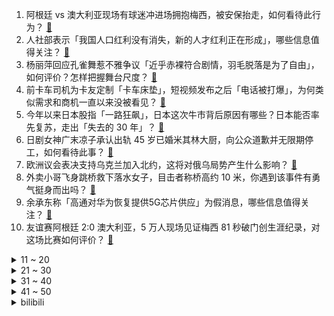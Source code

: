 1. 阿根廷 vs 澳大利亚现场有球迷冲进场拥抱梅西，被安保抬走，如何看待此行为？ [:link:](https://www.zhihu.com/question/606862192)
2. 人社部表示「我国人口红利没有消失，新的人才红利正在形成」，哪些信息值得关注？ [:link:](https://www.zhihu.com/question/606658603)
3. 杨丽萍回应孔雀舞惹不雅争议「近乎赤裸符合剧情，羽毛脱落是为了自由」，如何评价？怎样把握舞台尺度？ [:link:](https://www.zhihu.com/question/606793449)
4. 前卡车司机为卡友定制「卡车床垫」，短视频发布之后「电话被打爆」，为何类似需求和商机一直以来没被看见？ [:link:](https://www.zhihu.com/question/606211544)
5. 今年以来日本股指「一路狂飙」，日本这次牛市背后原因有哪些？日本能否率先复苏，走出「失去的 30 年」？ [:link:](https://www.zhihu.com/question/606805273)
6. 日剧女神广末凉子承认出轨 45 岁已婚米其林大厨，向公众道歉并无限期停工，如何看待此事？ [:link:](https://www.zhihu.com/question/606579409)
7. 欧洲议会表决支持乌克兰加入北约，这将对俄乌局势产生什么影响？ [:link:](https://www.zhihu.com/question/606845963)
8. 外卖小哥飞身跳桥救下落水女子，目击者称桥高约 10 米，你遇到该事件有勇气挺身而出吗？ [:link:](https://www.zhihu.com/question/606450509)
9. 余承东称「高通对华为恢复提供5G芯片供应」为假消息，哪些信息值得关注？ [:link:](https://www.zhihu.com/question/606369612)
10. 友谊赛阿根廷 2:0 澳大利亚，5 万人现场见证梅西 81 秒破门创生涯纪录，对这场比赛如何评价？ [:link:](https://www.zhihu.com/question/606729340)
<details>
<summary>11 ~ 20</summary>

11. 国家统计局称青年人失业总共 600 多万，城镇调查失业率不会低估全国失业情况，哪些信息值得关注？ [:link:](https://www.zhihu.com/question/606734121)
12. Uzi 加盟后，EDG 有机会打进 S13 全球总决赛吗？ [:link:](https://www.zhihu.com/question/605879919)
13. 美国或发行万亿规模债券，此举将给金融市场带来多大冲击？ [:link:](https://www.zhihu.com/question/606725154)
14. 18 岁日本陆自队员用自动步枪射击队友致 1 死 2 伤，具体情况如何？ [:link:](https://www.zhihu.com/question/606539482)
15. 唐斯称「当我退役之后，会有人说我改变了篮球比赛」，如何评价唐斯的此番言论？ [:link:](https://www.zhihu.com/question/606718487)
16. 《鬼灭之刃》作者是否对自己的漫画不重视？为何炭治郎的结局近乎草率？ [:link:](https://www.zhihu.com/question/382789336)
17. 从《小美人鱼》到《变形金刚 7》，如何看待因黑人女演员引发的争议？ [:link:](https://www.zhihu.com/question/606549803)
18. 如果你是《夏洛特烦恼》中的人，你认为夏洛和周杰伦谁更厉害？ [:link:](https://www.zhihu.com/question/604747717)
19. 每天坚持锻炼的人能长寿吗？ [:link:](https://www.zhihu.com/question/602488420)
20. 欧国联半决赛克罗地亚加时 4:2 荷兰，挺进决赛，如何评价这场比赛？ [:link:](https://www.zhihu.com/question/606706808)
</details>
<details>
<summary>21 ~ 30</summary>

21. 自动驾驶问题很多，未来前景如何？ [:link:](https://www.zhihu.com/question/50806552)
22. 美术生应该选择什么样的专业啊？ [:link:](https://www.zhihu.com/question/281572697)
23. 荔枝的保鲜秘籍是什么（刘看山送荔枝）？ [:link:](https://www.zhihu.com/question/606774067)
24. 房子准备装修了，在前期需要做哪些准备工作？ [:link:](https://www.zhihu.com/question/581970077)
25. 如果你携带了 1 公斤甲基紫穿越到古罗马，如何最大化你的收益？ [:link:](https://www.zhihu.com/question/605462076)
26. 面对领导的不合理指责，你敢和领导吵架么？职场中你最讨厌哪种行为？ [:link:](https://www.zhihu.com/question/606583208)
27. 《鸣潮》大概能达到怎样的高度? [:link:](https://www.zhihu.com/question/606268913)
28. uzi复出首战获胜，看了乌兹的赛后采访，你有什么话想说？ [:link:](https://www.zhihu.com/question/606679079)
29. 2023 年 618 有什么适合打游戏的手机推荐？ [:link:](https://www.zhihu.com/question/596762419)
30. 近日央行下调 7 天逆回购利率，后续 MLF 利率和 LPR 利率会跟进下调吗？下调幅度多少？ [:link:](https://www.zhihu.com/question/606670541)
</details>
<details>
<summary>31 ~ 40</summary>

31. 孕妇羊水破了，去医院的过程要注意些什么？ [:link:](https://www.zhihu.com/question/364309169)
32. 长二丁一箭 41 星发射圆满成功，创我国一箭多星新纪录，这一纪录具有何意义？ [:link:](https://www.zhihu.com/question/606757085)
33. 家境不好，充游戏有错吗？ [:link:](https://www.zhihu.com/question/606432076)
34. 苹果原装耳机到底值不值得购买？ [:link:](https://www.zhihu.com/question/29218790)
35. 谈了三个月的女朋友表示以后结婚的前提是有200万存款，这正常吗？ [:link:](https://www.zhihu.com/question/606083432)
36. 2022-23 赛季 NBA 季后赛最令人失望阵容，你会选哪五名球员？ [:link:](https://www.zhihu.com/question/606718116)
37. 你的大学食堂有多贵？ [:link:](https://www.zhihu.com/question/426716508)
38. 在天津市滨海新区奋斗这几年，你都收获了什么？ [:link:](https://www.zhihu.com/question/428663960)
39. 统计数据显示 1-5 月份全国房地产开发投资 4.57 万亿元，同比下降 7.2%，这透露了哪些信息？ [:link:](https://www.zhihu.com/question/606725191)
40. 为什么猫拉完屎后就跑酷，有猫病？ [:link:](https://www.zhihu.com/question/584111665)
</details>
<details>
<summary>41 ~ 50</summary>

41. 你认为孩子自己带好还是老人带好呢？ [:link:](https://www.zhihu.com/question/601465406)
42. 印度向小米发出正式通知，48 亿元或被印度没收，哪些信息值得关注？ [:link:](https://www.zhihu.com/question/606368662)
43. 产后什么时候是恢复最佳时期？产后恢复有哪些注意事项？ [:link:](https://www.zhihu.com/question/553639278)
44. 梅西寄语热爱足球的中国少年「最重要的是踢球本身，享受足球」，如果可以跟梅西面对面，你最想和他聊些什么？ [:link:](https://www.zhihu.com/question/606812592)
45. 欧洲议会准备通过全球首部人工智能法案，美国近半数 CEO 认为人工智能将毁灭人类，AI 应如何被监管？ [:link:](https://www.zhihu.com/question/606779568)
46. 为什么海盗都爱留大胡子？ [:link:](https://www.zhihu.com/question/604230898)
47. 如何评价 2022-23 赛季 NBA 热火的表现？ [:link:](https://www.zhihu.com/question/606340040)
48. 距离端午还有几天，又到了一年一度吃粽子的季节，不知道大家喜欢吃甜口的还是咸口的呢？ [:link:](https://www.zhihu.com/question/606029715)
49. 通胀「十一连降」后，美联储按下加息「暂停键」，何时会降息？哪些因素会影响？ [:link:](https://www.zhihu.com/question/606705955)
50. 如果从安全的角度来讲，跑高速你选择燃油车还是电动车，为什么？ [:link:](https://www.zhihu.com/question/605174044)
</details><details>
<summary>bilibili</summary>

</details>